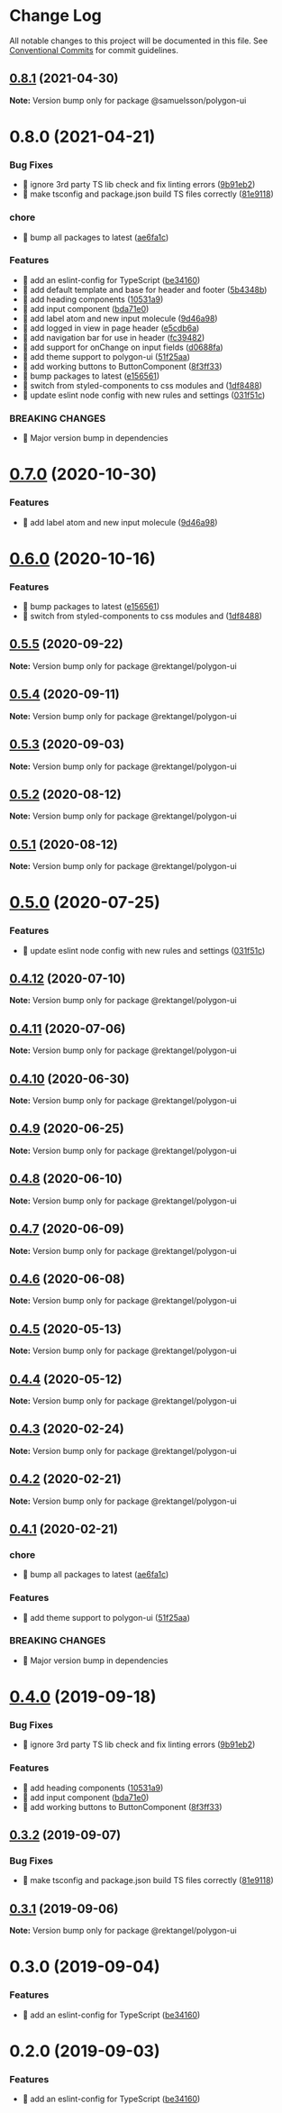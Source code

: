 # Change Log

All notable changes to this project will be documented in this file.
See [Conventional Commits](https://conventionalcommits.org) for commit guidelines.

## [0.8.1](https://github.com/samuelsson/quadrilateral/compare/@samuelsson/polygon-ui@0.8.0...@samuelsson/polygon-ui@0.8.1) (2021-04-30)

**Note:** Version bump only for package @samuelsson/polygon-ui





# 0.8.0 (2021-04-21)


### Bug Fixes

* 🐛 ignore 3rd party TS lib check and fix linting errors ([9b91eb2](https://github.com/samuelsson/quadrilateral/commit/9b91eb280c58a5e272ec40a863da3acddef6fc1f))
* 🐛 make tsconfig and package.json build TS files correctly ([81e9118](https://github.com/samuelsson/quadrilateral/commit/81e911890d5c20b1e5cf91f3dd53d1fb1a8234d5))


### chore

* 🤖 bump all packages to latest ([ae6fa1c](https://github.com/samuelsson/quadrilateral/commit/ae6fa1cacd4045704001aaabbd7be94b3624b02a))


### Features

* 🎸 add an eslint-config for TypeScript ([be34160](https://github.com/samuelsson/quadrilateral/commit/be341606fb886e1b4707bf497dbea09b3a076e66))
* 🎸 add default template and base for header and footer ([5b4348b](https://github.com/samuelsson/quadrilateral/commit/5b4348b4438a790910d09459cfa41aae03e25da7))
* 🎸 add heading components ([10531a9](https://github.com/samuelsson/quadrilateral/commit/10531a918cbbe9e78a3af9b0899a314adeee47bb))
* 🎸 add input component ([bda71e0](https://github.com/samuelsson/quadrilateral/commit/bda71e0dc93bbe9b44bdc9336893918bb413fd18))
* 🎸 add label atom and new input molecule ([9d46a98](https://github.com/samuelsson/quadrilateral/commit/9d46a98e0be2d66ba5b27b16cb90d0055d15b61a))
* 🎸 add logged in view in page header ([e5cdb6a](https://github.com/samuelsson/quadrilateral/commit/e5cdb6ac60fc19744f4285355d2dd0fa553a3d4a))
* 🎸 add navigation bar for use in header ([fc39482](https://github.com/samuelsson/quadrilateral/commit/fc3948246525603cc824cec28fb7a8fba10e6e76))
* 🎸 add support for onChange on input fields ([d0688fa](https://github.com/samuelsson/quadrilateral/commit/d0688faff1abe6e6b7c634f1cab002fe6ce5015d))
* 🎸 add theme support to polygon-ui ([51f25aa](https://github.com/samuelsson/quadrilateral/commit/51f25aa49e44cc52cf68042aab758e7939cd9006))
* 🎸 add working buttons to ButtonComponent ([8f3ff33](https://github.com/samuelsson/quadrilateral/commit/8f3ff33a88af3f1a8adfa04ae5a1b1bbc52117e1))
* 🎸 bump packages to latest ([e156561](https://github.com/samuelsson/quadrilateral/commit/e156561f9486ab8a052d0e451a199e6265f4d676))
* 🎸 switch from styled-components to css modules and ([1df8488](https://github.com/samuelsson/quadrilateral/commit/1df8488116467e5b02f0daf26c2f87fd1ec15253))
* 🎸 update eslint node config with new rules and settings ([031f51c](https://github.com/samuelsson/quadrilateral/commit/031f51c601c1b285505c27a9a1c7d573cc12af05))


### BREAKING CHANGES

* 🧨 Major version bump in dependencies





# [0.7.0](https://github.com/Rektangel/quadrilateral/compare/@rektangel/polygon-ui@0.6.0...@rektangel/polygon-ui@0.7.0) (2020-10-30)


### Features

* 🎸 add label atom and new input molecule ([9d46a98](https://github.com/Rektangel/quadrilateral/commit/9d46a98e0be2d66ba5b27b16cb90d0055d15b61a))





# [0.6.0](https://github.com/Rektangel/quadrilateral/compare/@rektangel/polygon-ui@0.5.5...@rektangel/polygon-ui@0.6.0) (2020-10-16)


### Features

* 🎸 bump packages to latest ([e156561](https://github.com/Rektangel/quadrilateral/commit/e156561f9486ab8a052d0e451a199e6265f4d676))
* 🎸 switch from styled-components to css modules and ([1df8488](https://github.com/Rektangel/quadrilateral/commit/1df8488116467e5b02f0daf26c2f87fd1ec15253))





## [0.5.5](https://github.com/Rektangel/quadrilateral/compare/@rektangel/polygon-ui@0.5.4...@rektangel/polygon-ui@0.5.5) (2020-09-22)

**Note:** Version bump only for package @rektangel/polygon-ui





## [0.5.4](https://github.com/Rektangel/quadrilateral/compare/@rektangel/polygon-ui@0.5.3...@rektangel/polygon-ui@0.5.4) (2020-09-11)

**Note:** Version bump only for package @rektangel/polygon-ui





## [0.5.3](https://github.com/Rektangel/quadrilateral/compare/@rektangel/polygon-ui@0.5.2...@rektangel/polygon-ui@0.5.3) (2020-09-03)

**Note:** Version bump only for package @rektangel/polygon-ui





## [0.5.2](https://github.com/Rektangel/quadrilateral/compare/@rektangel/polygon-ui@0.5.1...@rektangel/polygon-ui@0.5.2) (2020-08-12)

**Note:** Version bump only for package @rektangel/polygon-ui





## [0.5.1](https://github.com/Rektangel/quadrilateral/compare/@rektangel/polygon-ui@0.5.0...@rektangel/polygon-ui@0.5.1) (2020-08-12)

**Note:** Version bump only for package @rektangel/polygon-ui





# [0.5.0](https://github.com/Rektangel/quadrilateral/compare/@rektangel/polygon-ui@0.4.12...@rektangel/polygon-ui@0.5.0) (2020-07-25)


### Features

* 🎸 update eslint node config with new rules and settings ([031f51c](https://github.com/Rektangel/quadrilateral/commit/031f51c601c1b285505c27a9a1c7d573cc12af05))





## [0.4.12](https://github.com/Rektangel/quadrilateral/compare/@rektangel/polygon-ui@0.4.11...@rektangel/polygon-ui@0.4.12) (2020-07-10)

**Note:** Version bump only for package @rektangel/polygon-ui





## [0.4.11](https://github.com/Rektangel/quadrilateral/compare/@rektangel/polygon-ui@0.4.10...@rektangel/polygon-ui@0.4.11) (2020-07-06)

**Note:** Version bump only for package @rektangel/polygon-ui





## [0.4.10](https://github.com/Rektangel/quadrilateral/compare/@rektangel/polygon-ui@0.4.9...@rektangel/polygon-ui@0.4.10) (2020-06-30)

**Note:** Version bump only for package @rektangel/polygon-ui





## [0.4.9](https://github.com/Rektangel/quadrilateral/compare/@rektangel/polygon-ui@0.4.8...@rektangel/polygon-ui@0.4.9) (2020-06-25)

**Note:** Version bump only for package @rektangel/polygon-ui





## [0.4.8](https://github.com/Rektangel/quadrilateral/compare/@rektangel/polygon-ui@0.4.7...@rektangel/polygon-ui@0.4.8) (2020-06-10)

**Note:** Version bump only for package @rektangel/polygon-ui





## [0.4.7](https://github.com/Rektangel/quadrilateral/compare/@rektangel/polygon-ui@0.4.6...@rektangel/polygon-ui@0.4.7) (2020-06-09)

**Note:** Version bump only for package @rektangel/polygon-ui





## [0.4.6](https://github.com/Rektangel/quadrilateral/compare/@rektangel/polygon-ui@0.4.5...@rektangel/polygon-ui@0.4.6) (2020-06-08)

**Note:** Version bump only for package @rektangel/polygon-ui





## [0.4.5](https://github.com/Rektangel/quadrilateral/compare/@rektangel/polygon-ui@0.4.4...@rektangel/polygon-ui@0.4.5) (2020-05-13)

**Note:** Version bump only for package @rektangel/polygon-ui





## [0.4.4](https://github.com/Rektangel/quadrilateral/compare/@rektangel/polygon-ui@0.4.3...@rektangel/polygon-ui@0.4.4) (2020-05-12)

**Note:** Version bump only for package @rektangel/polygon-ui





## [0.4.3](https://github.com/Rektangel/quadrilateral/compare/@rektangel/polygon-ui@0.4.2...@rektangel/polygon-ui@0.4.3) (2020-02-24)

**Note:** Version bump only for package @rektangel/polygon-ui





## [0.4.2](https://github.com/Rektangel/quadrilateral/compare/@rektangel/polygon-ui@0.4.1...@rektangel/polygon-ui@0.4.2) (2020-02-21)

**Note:** Version bump only for package @rektangel/polygon-ui





## [0.4.1](https://github.com/Rektangel/quadrilateral/compare/@rektangel/polygon-ui@0.4.0...@rektangel/polygon-ui@0.4.1) (2020-02-21)


### chore

* 🤖 bump all packages to latest ([ae6fa1c](https://github.com/Rektangel/quadrilateral/commit/ae6fa1cacd4045704001aaabbd7be94b3624b02a))


### Features

* 🎸 add theme support to polygon-ui ([51f25aa](https://github.com/Rektangel/quadrilateral/commit/51f25aa49e44cc52cf68042aab758e7939cd9006))


### BREAKING CHANGES

* 🧨 Major version bump in dependencies





# [0.4.0](https://github.com/Rektangel/quadrilateral/compare/@rektangel/polygon-ui@0.3.2...@rektangel/polygon-ui@0.4.0) (2019-09-18)


### Bug Fixes

* 🐛 ignore 3rd party TS lib check and fix linting errors ([9b91eb2](https://github.com/Rektangel/quadrilateral/commit/9b91eb2))


### Features

* 🎸 add heading components ([10531a9](https://github.com/Rektangel/quadrilateral/commit/10531a9))
* 🎸 add input component ([bda71e0](https://github.com/Rektangel/quadrilateral/commit/bda71e0))
* 🎸 add working buttons to ButtonComponent ([8f3ff33](https://github.com/Rektangel/quadrilateral/commit/8f3ff33))





## [0.3.2](https://github.com/Rektangel/quadrilateral/compare/@rektangel/polygon-ui@0.3.1...@rektangel/polygon-ui@0.3.2) (2019-09-07)


### Bug Fixes

* 🐛 make tsconfig and package.json build TS files correctly ([81e9118](https://github.com/Rektangel/quadrilateral/commit/81e9118))





## [0.3.1](https://github.com/Rektangel/quadrilateral/compare/@rektangel/polygon-ui@0.3.0...@rektangel/polygon-ui@0.3.1) (2019-09-06)

**Note:** Version bump only for package @rektangel/polygon-ui





# 0.3.0 (2019-09-04)

### Features

* 🎸 add an eslint-config for TypeScript ([be34160](http:///polygon-ui/commits/be34160))

# 0.2.0 (2019-09-03)

### Features

* 🎸 add an eslint-config for TypeScript ([be34160](http:///polygon-ui/commits/be34160))
